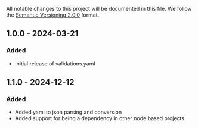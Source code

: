 All notable changes to this project will be documented in this file.
We follow the [Semantic Versioning 2.0.0](http://semver.org/) format.

## 1.0.0 - 2024-03-21

### Added

- Initial release of validations.yaml

## 1.1.0 - 2024-12-12

### Added

- Added yaml to json parsing and conversion
- Added support for being a dependency in other node based projects
